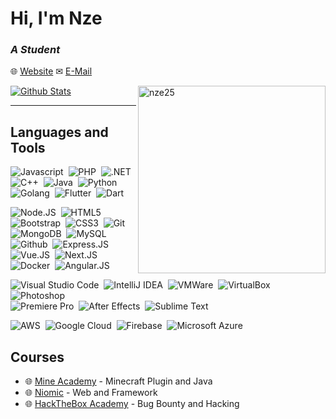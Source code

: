 # Hi, I'm Nze
### *A Student*

🌐 [Website](https://nze.estrium.net)
✉ [E-Mail](https://nze.estrium.net)

[![Github Stats](https://github-readme-stats-beta-snowy-74.vercel.app/api?username=nze25&show_icons=true&locale=en)](https://github.com/anuraghazra/github-readme-stats)
<img src="https://github-readme-stats-beta-snowy-74.vercel.app/api/top-langs?username=nze25&show_icons=true&locale=en&langs_count=10" align="right" alt="nze25" width="300px" />

---

## Languages and Tools

![Javascript](https://img.shields.io/badge/-Javascript-blue?style=flat&logo=javascript)&nbsp;
![PHP](https://img.shields.io/badge/-PHP-blue?style=flat&logo=php)&nbsp;
![.NET](https://img.shields.io/badge/-.NET-blue?style=flat&logo=dotnet)&nbsp;
![C++](https://img.shields.io/badge/-C++-blue?style=flat&logo=cplusplus)&nbsp;
![Java](https://img.shields.io/badge/-Java-blue?style=flat&logo=java)&nbsp;
![Python](https://img.shields.io/badge/-Python-blue?style=flat&logo=python)&nbsp;
![Golang](https://img.shields.io/badge/-Golang-blue?style=flat&logo=go)&nbsp;
![Flutter](https://img.shields.io/badge/-Flutter-blue?style=flat&logo=flutter)&nbsp;
![Dart](https://img.shields.io/badge/-Dart-blue?style=flat&logo=dart)&nbsp;

![Node.JS](https://img.shields.io/badge/-Node.JS-blue?style=flat&logo=node.js)&nbsp;
![HTML5](https://img.shields.io/badge/-HTML5-blue?style=flat&logo=html5)&nbsp;  
![Bootstrap](https://img.shields.io/badge/-Bootstrap-blue?style=flat&logo=bootstrap)&nbsp;
![CSS3](https://img.shields.io/badge/-CSS3-blue?style=flat&logo=css3&logoColor=039be5)&nbsp;
![Git](https://img.shields.io/badge/-Git-blue?style=flat&logo=git)&nbsp;
![MongoDB](https://img.shields.io/badge/-MongoDB-blue?style=flat&logo=mongodb)&nbsp;
![MySQL](https://img.shields.io/badge/-MySQL-blue?style=flat&logo=mysql)&nbsp;
![Github](https://img.shields.io/badge/-Github-blue?style=flat&logo=github)&nbsp;
![Express.JS](https://img.shields.io/badge/-Express-blue?style=flat&logo=express)&nbsp;
![Vue.JS](https://img.shields.io/badge/-Vue-blue?style=flat&logo=vuedotjs)&nbsp;
![Next.JS](https://img.shields.io/badge/-NextJS-blue?style=flat&logo=nextdotjs)&nbsp;
![Docker](https://img.shields.io/badge/-Docker-blue?style=flat&logo=docker)&nbsp;
![Angular.JS](https://img.shields.io/badge/-Angular-blue?style=flat&logo=angular)&nbsp;

![Visual Studio Code](https://img.shields.io/badge/-Visual%20Studio%20Code-blue?style=flat&logo=visualstudiocode)&nbsp;
![IntelliJ IDEA](https://img.shields.io/badge/-IntelliJ%20IDEA-blue?style=flat&logo=intellijidea)&nbsp;
![VMWare](https://img.shields.io/badge/-VMWare-blue?style=flat&logo=vmware)&nbsp;
![VirtualBox](https://img.shields.io/badge/-VirtualBox-blue?style=flat&logo=virtualbox)&nbsp;
![Photoshop](https://img.shields.io/badge/-Photoshop-blue?style=flat&logo=adobephotoshop)&nbsp;  
![Premiere Pro](https://img.shields.io/badge/-Premiere%20Pro-blue?style=flat&logo=adobepremierepro)&nbsp;
![After Effects](https://img.shields.io/badge/-Adobe%20After%20Effects-blue?style=flat&logo=adobeaftereffects)&nbsp;
![Sublime Text](https://img.shields.io/badge/-Sublime%20Text-blue?style=flat&logo=sublimetext)&nbsp;

![AWS](https://img.shields.io/badge/-AWS-blue?style=flat&logo=amazonaws)&nbsp;
![Google Cloud](https://img.shields.io/badge/-Google%20Cloud-blue?style=flat&logo=googlecloud)&nbsp;
![Firebase](https://img.shields.io/badge/-Firebase-blue?style=flat&logo=firebase)&nbsp;
![Microsoft Azure](https://img.shields.io/badge/-Microsoft%20Azure-blue?style=flat&logo=microsoftazure)&nbsp;

## Courses

- 🌐 [Mine Academy](https://mineacademy.org) - Minecraft Plugin and Java
- 🌐 [Niomic](https://niomic.id/) - Web and Framework
- 🌐 [HackTheBox Academy](https://academy.hackthebox.com/) - Bug Bounty and Hacking
